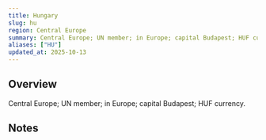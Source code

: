 ```yaml
---
title: Hungary
slug: hu
region: Central Europe
summary: Central Europe; UN member; in Europe; capital Budapest; HUF currency.
aliases: ["HU"]
updated_at: 2025-10-13
---
```


## Overview

Central Europe; UN member; in Europe; capital Budapest; HUF currency.

## Notes

<!-- Add your first note below -->
